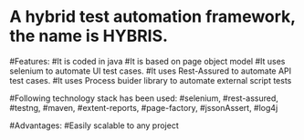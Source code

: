 # A hybrid test automation framework, the name is HYBRIS.
#Features:
#It is coded in java
#It is based on page object model
#It uses selenium to automate UI test cases.
#It uses Rest-Assured to automate API test cases.
#It uses Process buider library to automate external script tests

#Following technology stack has been used:
#selenium, 
#rest-assured, 
#testng, 
#maven, 
#extent-reports, 
#page-factory, 
#jssonAssert, 
#log4j

#Advantages:
#Easily scalable to any project
